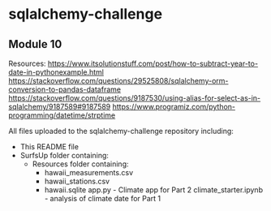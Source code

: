 # sqlalchemy-challenge

## Module 10

Resources:
https://www.itsolutionstuff.com/post/how-to-subtract-year-to-date-in-pythonexample.html
https://stackoverflow.com/questions/29525808/sqlalchemy-orm-conversion-to-pandas-dataframe
https://stackoverflow.com/questions/9187530/using-alias-for-select-as-in-sqlalchemy/9187589#9187589
https://www.programiz.com/python-programming/datetime/strptime

All files uploaded to the sqlalchemy-challenge repository including:

- This README file  
- SurfsUp folder containing:
    - Resources folder containing:
        - hawaii_measurements.csv
        - hawaii_stations.csv
        - hawaii.sqlite
    app.py - Climate app for Part 2
    climate_starter.ipynb - analysis of climate date for Part 1